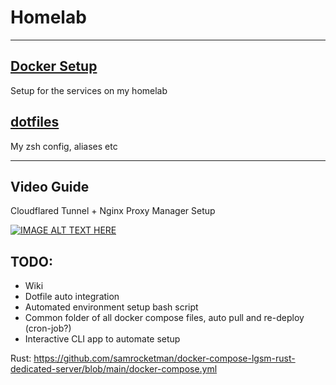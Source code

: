 # Homelab

---

## [Docker Setup](./docker-compose.yml)
Setup for the services on my homelab  

## [dotfiles](./.config)
My zsh config, aliases etc

---

## Video Guide

Cloudflared Tunnel + Nginx Proxy Manager Setup

[![IMAGE ALT TEXT HERE](https://img.youtube.com/vi/Udc6HeOqxCY/0.jpg)](https://www.youtube.com/watch?v=Udc6HeOqxCY&ab_channel=AbhinavKM)

## TODO:

* Wiki
* Dotfile auto integration
* Automated environment setup bash script
* Common folder of all docker compose files, auto pull and re-deploy (cron-job?)
* Interactive CLI app to automate setup

Rust:
https://github.com/samrocketman/docker-compose-lgsm-rust-dedicated-server/blob/main/docker-compose.yml

